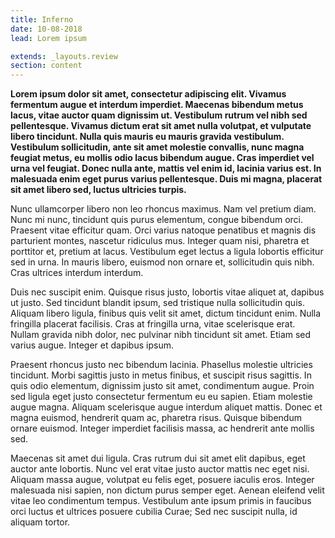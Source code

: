 ```yaml
---
title: Inferno
date: 10-08-2018
lead: Lorem ipsum

extends: _layouts.review
section: content
---
```


**Lorem ipsum dolor sit amet, consectetur adipiscing elit. Vivamus fermentum augue et interdum imperdiet. Maecenas bibendum metus lacus, vitae auctor quam dignissim ut. Vestibulum rutrum vel nibh sed pellentesque. Vivamus dictum erat sit amet nulla volutpat, et vulputate libero tincidunt. Nulla quis mauris eu mauris gravida vestibulum. Vestibulum sollicitudin, ante sit amet molestie convallis, nunc magna feugiat metus, eu mollis odio lacus bibendum augue. Cras imperdiet vel urna vel feugiat. Donec nulla ante, mattis vel enim id, lacinia varius est. In malesuada enim eget purus varius pellentesque. Duis mi magna, placerat sit amet libero sed, luctus ultricies turpis.**

Nunc ullamcorper libero non leo rhoncus maximus. Nam vel pretium diam. Nunc mi nunc, tincidunt quis purus elementum, congue bibendum orci. Praesent vitae efficitur quam. Orci varius natoque penatibus et magnis dis parturient montes, nascetur ridiculus mus. Integer quam nisi, pharetra et porttitor et, pretium at lacus. Vestibulum eget lectus a ligula lobortis efficitur sed in urna. In mauris libero, euismod non ornare et, sollicitudin quis nibh. Cras ultrices interdum interdum.

Duis nec suscipit enim. Quisque risus justo, lobortis vitae aliquet at, dapibus ut justo. Sed tincidunt blandit ipsum, sed tristique nulla sollicitudin quis. Aliquam libero ligula, finibus quis velit sit amet, dictum tincidunt enim. Nulla fringilla placerat facilisis. Cras at fringilla urna, vitae scelerisque erat. Nullam gravida nibh dolor, nec pulvinar nibh tincidunt sit amet. Etiam sed varius augue. Integer et dapibus ipsum.

Praesent rhoncus justo nec bibendum lacinia. Phasellus molestie ultricies tincidunt. Morbi sagittis justo in metus finibus, et suscipit risus sagittis. In quis odio elementum, dignissim justo sit amet, condimentum augue. Proin sed ligula eget justo consectetur fermentum eu eu sapien. Etiam molestie augue magna. Aliquam scelerisque augue interdum aliquet mattis. Donec et magna euismod, hendrerit quam ac, pharetra risus. Quisque bibendum ornare euismod. Integer imperdiet facilisis massa, ac hendrerit ante mollis sed.

Maecenas sit amet dui ligula. Cras rutrum dui sit amet elit dapibus, eget auctor ante lobortis. Nunc vel erat vitae justo auctor mattis nec eget nisi. Aliquam massa augue, volutpat eu felis eget, posuere iaculis eros. Integer malesuada nisi sapien, non dictum purus semper eget. Aenean eleifend velit vitae leo condimentum tempus. Vestibulum ante ipsum primis in faucibus orci luctus et ultrices posuere cubilia Curae; Sed nec suscipit nulla, id aliquam tortor.